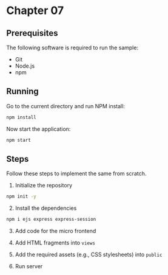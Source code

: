 # Chapter 07

## Prerequisites

The following software is required to run the sample:

- Git
- Node.js
- npm

## Running

Go to the current directory and run NPM install:

```sh
npm install
```

Now start the application:

```sh
npm start
```

## Steps

Follow these steps to implement the same from scratch.

1. Initialize the repository

```sh
npm init -y
```

2. Install the dependencies

```sh
npm i ejs express express-session
```

3. Add code for the micro frontend

4. Add HTML fragments into `views`

5. Add the required assets (e.g., CSS stylesheets) into `public`

6. Run server

